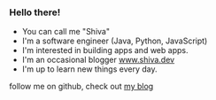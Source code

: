 ### Hello there! 
- You can call me "Shiva"
- I'm a software engineer (Java, Python, JavaScript)
- I'm interested in building apps and web apps. 
- I'm an occasional blogger www.shiva.dev
- I'm up to learn new things every day. 

follow me on github, check out [my blog](https://shiva.dev/)

<!--
**lazydeveloper/lazydeveloper** is a ✨ _special_ ✨ repository because its `README.md` (this file) appears on your GitHub profile.

Here are some ideas to get you started:

- 🔭 I’m currently working on ...
- 🌱 I’m currently learning ...
- 👯 I’m looking to collaborate on ...
- 🤔 I’m looking for help with ...
- 💬 Ask me about ...
- 📫 How to reach me: ...
- 😄 Pronouns: ...
- ⚡ Fun fact: ...
-->
